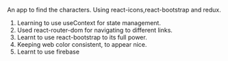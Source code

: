 An app to find the characters.
Using react-icons,react-bootstrap and redux.

1. Learning to use useContext for state management.
2. Used react-router-dom for navigating to different links.
3. Learnt to use react-bootstrap to its full power.
4. Keeping web color consistent, to appear nice.
5. Learnt to use firebase
